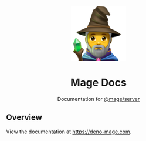 <p align="center" style="color: #343a40">
  <img src="https://raw.githubusercontent.com/deno-mage/docs/main/public/images/mage.png" alt="Emotion logo" height="150" width="150">
  <h1 align="center">Mage Docs</h1>
</p>
<div align="center">
  Documentation for <a href="https://jsr.io/@mage/server">@mage/server</a>
</div>

## Overview

View the documentation at https://deno-mage.com.
